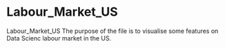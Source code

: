# Labour_Market_US
Labour_Market_US
The purpose of the file is to visualise some features on Data Scienc labour market in the US.

